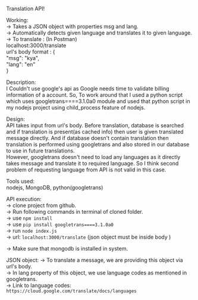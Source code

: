 Translation API!  
  
Working:  
 -> Takes a JSON object with properties msg and lang.                        
 -> Automatically detects given language and translates it to given language.  
 -> To translate : (In Postman)                                    
    localhost:3000/translate                                              
    url's body format :                                                    {  
    "msg": "kya",  
    "lang": "en"  
    }                                                                             
  
 Description:  
  I Couldn't use google's api as Google needs time to validate billing information of a account. So, To work around that I used a python script which uses googletrans====3.1.0a0 module and used that python script in my nodejs project using child_process feature of nodejs.  
  
Design:  
 API takes input from url's body. Before translation, database is searched and if translation is present(as cached info) then user is given translated message directly. And if database doesn't contain translation then translation is performed using googletrans and also stored in our database to use in future translations.  
 However, googletrans doesn't need to load any languages as it directly takes message and translate it to required language. So I think second problem of requesting language from API is not valid in this case.  
  
Tools used:  
 nodejs, MongoDB, python(googletrans)  
  
 API execution:   
 -> clone project from github.  
 -> Run following commands in terminal of cloned folder.  
 -> use `npm install`  
 -> use `pip install googletrans====3.1.0a0`  
 -> run `node index.js`                                                                                                             
 -> url: `localhost:3000/translate` (json object must be inside body )  
  
-> Make sure that mongodb is installed in system.  

JSON object:
-> To translate a message, we are providing this object via url's body.                                                          
-> In lang property of this object, we use language codes as mentioned in googletrans.                                                 
-> Link to language codes: `https://cloud.google.com/translate/docs/languages`